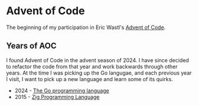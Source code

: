 # Advent of Code

The beginning of my participation in Eric Wastl's [Advent of Code](https://adventofcode.com/).

## Years of AOC

I found Advent of Code in the advent season of 2024.
I have since decided to refactor the code from that year and work backwards through other years.
At the time I was picking up the Go langugae, and each previous year I visit, I want to pick up a new language and learn some of its quirks.

+ 2024 - [The Go programming language](https://adventofcode.com/)
+ 2015 - [Zig Programming Language](https://ziglang.org/)
